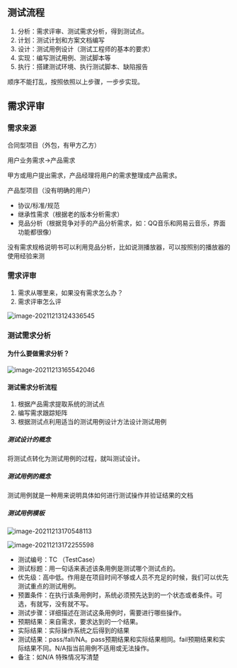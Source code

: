 ## 测试流程

1. 分析：需求评审、测试需求分析，得到测试点。
2. 计划：测试计划和方案文档编写
3. 设计：测试用例设计（测试工程师的基本的要求）
4. 实现：编写测试用例、测试脚本等
5. 执行：搭建测试环境、执行测试脚本、缺陷报告

顺序不能打乱，按照依照以上步骤，一步步实现。

## 需求评审

### 需求来源

合同型项目（外包，有甲方乙方）

用户业务需求->产品需求

甲方或用户提出需求，产品经理将用户的需求整理成产品需求。

产品型项目（没有明确的用户）

- 协议/标准/规范
- 继承性需求（根据老的版本分析需求）
- 竞品分析（根据竞争对手的产品分析需求，如：QQ音乐和网易云音乐，界面功能都很像）

没有需求规格说明书可以利用竞品分析，比如说测播放器，可以按照别的播放器的使用经验来测

### 需求评审

1. 需求从哪里来，如果没有需求怎么办？
2. 需求评审怎么评

![image-20211213124336545](C:\Users\HP\AppData\Roaming\Typora\typora-user-images\image-20211213124336545.png)

### 测试需求分析

#### 为什么要做需求分析？

![image-20211213165542046](C:\Users\HP\AppData\Roaming\Typora\typora-user-images\image-20211213165542046.png)

#### 测试需求分析流程

1. 根据产品需求提取系统的测试点
2. 编写需求跟踪矩阵
3. 根据测试点利用适当的测试用例设计方法设计测试用例

##### 测试设计的概念

将测试点转化为测试用例的过程，就叫测试设计。

##### 测试用例的概念

测试用例就是一种用来说明具体如何进行测试操作并验证结果的文档

##### 测试用例模板

![image-20211213170548113](C:\Users\HP\AppData\Roaming\Typora\typora-user-images\image-20211213170548113.png)

![image-20211213172255598](C:\Users\HP\AppData\Roaming\Typora\typora-user-images\image-20211213172255598.png)

- 测试编号：TC （TestCase）
- 测试标题：用一句话来表述该条用例是测试哪个测试点的。
- 优先级：高中低。作用是在项目时间不够或人员不充足的时候，我们可以优先测试重点的测试用例。
- 预置条件：在执行该条用例时，系统必须预先达到的一个状态或者条件。可选，有就写，没有就不写。
- 测试步骤：详细描述在测试这条用例时，需要进行哪些操作。
- 预期结果：来自需求，要求达到的一个结果。
- 实际结果：实际操作系统之后得到的结果
- 测试结果：pass/fall/NA。pass预期结果和实际结果相同。fail预期结果和实际结果不同。N/A指当前用例不适用或无法操作。
- 备注：如N/A 特殊情况写清楚

